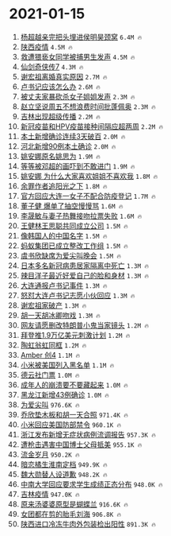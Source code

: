 # 2021-01-15

1. [杨超越亲完把头埋进侯明昊颈窝](https://s.weibo.com/weibo?q=%23%E6%9D%A8%E8%B6%85%E8%B6%8A%E4%BA%B2%E5%AE%8C%E6%8A%8A%E5%A4%B4%E5%9F%8B%E8%BF%9B%E4%BE%AF%E6%98%8E%E6%98%8A%E9%A2%88%E7%AA%9D%23&Refer=top) `6.4M 🔥`
1. [陕西疫情](https://s.weibo.com/weibo?q=%E9%99%95%E8%A5%BF%E7%96%AB%E6%83%85&Refer=top) `4.5M 🔥`
1. [救遭猥亵女同学被捕男生发声](https://s.weibo.com/weibo?q=%23%E6%95%91%E9%81%AD%E7%8C%A5%E4%BA%B5%E5%A5%B3%E5%90%8C%E5%AD%A6%E8%A2%AB%E6%8D%95%E7%94%B7%E7%94%9F%E5%8F%91%E5%A3%B0%23&Refer=top) `4.5M 🔥`
1. [仙剑奇侠传7](https://s.weibo.com/weibo?q=%E4%BB%99%E5%89%91%E5%A5%87%E4%BE%A0%E4%BC%A07&Refer=top) `4.3M 🔥`
1. [谢宏祖离婚真实原因](https://s.weibo.com/weibo?q=%23%E8%B0%A2%E5%AE%8F%E7%A5%96%E7%A6%BB%E5%A9%9A%E7%9C%9F%E5%AE%9E%E5%8E%9F%E5%9B%A0%23&Refer=top) `2.7M 🔥`
1. [卢书记应该怎么办](https://s.weibo.com/weibo?q=%23%E5%8D%A2%E4%B9%A6%E8%AE%B0%E5%BA%94%E8%AF%A5%E6%80%8E%E4%B9%88%E5%8A%9E%23&Refer=top) `2.6M 🔥`
1. [被丈夫家暴砍杀女子姐姐发声](https://s.weibo.com/weibo?q=%23%E8%A2%AB%E4%B8%88%E5%A4%AB%E5%AE%B6%E6%9A%B4%E7%A0%8D%E6%9D%80%E5%A5%B3%E5%AD%90%E5%A7%90%E5%A7%90%E5%8F%91%E5%A3%B0%23&Refer=top) `2.3M 🔥`
1. [赵立坚说周五不想浪费时间批蓬佩奥](https://s.weibo.com/weibo?q=%23%E8%B5%B5%E7%AB%8B%E5%9D%9A%E8%AF%B4%E5%91%A8%E4%BA%94%E4%B8%8D%E6%83%B3%E6%B5%AA%E8%B4%B9%E6%97%B6%E9%97%B4%E6%89%B9%E8%93%AC%E4%BD%A9%E5%A5%A5%23&Refer=top) `2.3M 🔥`
1. [吉林出现超级传播](https://s.weibo.com/weibo?q=%E5%90%89%E6%9E%97%E5%87%BA%E7%8E%B0%E8%B6%85%E7%BA%A7%E4%BC%A0%E6%92%AD&Refer=top) `2.2M 🔥`
1. [新冠疫苗和HPV疫苗接种间隔应超两周](https://s.weibo.com/weibo?q=%23%E6%96%B0%E5%86%A0%E7%96%AB%E8%8B%97%E5%92%8CHPV%E7%96%AB%E8%8B%97%E6%8E%A5%E7%A7%8D%E9%97%B4%E9%9A%94%E5%BA%94%E8%B6%85%E4%B8%A4%E5%91%A8%23&Refer=top) `2.2M 🔥`
1. [本土新增确诊连续3天破百](https://s.weibo.com/weibo?q=%23%E6%9C%AC%E5%9C%9F%E6%96%B0%E5%A2%9E%E7%A1%AE%E8%AF%8A%E8%BF%9E%E7%BB%AD3%E5%A4%A9%E7%A0%B4%E7%99%BE%23&Refer=top) `2.0M 🔥`
1. [河北新增90例本土确诊](https://s.weibo.com/weibo?q=%23%E6%B2%B3%E5%8C%97%E6%96%B0%E5%A2%9E90%E4%BE%8B%E6%9C%AC%E5%9C%9F%E7%A1%AE%E8%AF%8A%23&Refer=top) `2.0M 🔥`
1. [姚安娜原名姚思为](https://s.weibo.com/weibo?q=%E5%A7%9A%E5%AE%89%E5%A8%9C%E5%8E%9F%E5%90%8D%E5%A7%9A%E6%80%9D%E4%B8%BA&Refer=top) `1.9M 🔥`
1. [等等被邓超的画吓到不敢进门](https://s.weibo.com/weibo?q=%23%E7%AD%89%E7%AD%89%E8%A2%AB%E9%82%93%E8%B6%85%E7%9A%84%E7%94%BB%E5%90%93%E5%88%B0%E4%B8%8D%E6%95%A2%E8%BF%9B%E9%97%A8%23&Refer=top) `1.9M 🔥`
1. [姚安娜 为什么大家喜欢姐姐不喜欢我](https://s.weibo.com/weibo?q=%E5%A7%9A%E5%AE%89%E5%A8%9C%20%E4%B8%BA%E4%BB%80%E4%B9%88%E5%A4%A7%E5%AE%B6%E5%96%9C%E6%AC%A2%E5%A7%90%E5%A7%90%E4%B8%8D%E5%96%9C%E6%AC%A2%E6%88%91&Refer=top) `1.8M 🔥`
1. [余罪作者追阳光之下](https://s.weibo.com/weibo?q=%23%E4%BD%99%E7%BD%AA%E4%BD%9C%E8%80%85%E8%BF%BD%E9%98%B3%E5%85%89%E4%B9%8B%E4%B8%8B%23&Refer=top) `1.8M 🔥`
1. [官方回应大连一女子不配合防疫登记](https://s.weibo.com/weibo?q=%23%E5%AE%98%E6%96%B9%E5%9B%9E%E5%BA%94%E5%A4%A7%E8%BF%9E%E4%B8%80%E5%A5%B3%E5%AD%90%E4%B8%8D%E9%85%8D%E5%90%88%E9%98%B2%E7%96%AB%E7%99%BB%E8%AE%B0%23&Refer=top) `1.7M 🔥`
1. [董子健 爆单了抽空慢慢骂](https://s.weibo.com/weibo?q=%E8%91%A3%E5%AD%90%E5%81%A5%20%E7%88%86%E5%8D%95%E4%BA%86%E6%8A%BD%E7%A9%BA%E6%85%A2%E6%85%A2%E9%AA%82&Refer=top) `1.6M 🔥`
1. [李晟敏与妻子热舞接吻拉票失败](https://s.weibo.com/weibo?q=%E6%9D%8E%E6%99%9F%E6%95%8F%E4%B8%8E%E5%A6%BB%E5%AD%90%E7%83%AD%E8%88%9E%E6%8E%A5%E5%90%BB%E6%8B%89%E7%A5%A8%E5%A4%B1%E8%B4%A5&Refer=top) `1.6M 🔥`
1. [王健林王思聪共同成立公司](https://s.weibo.com/weibo?q=%23%E7%8E%8B%E5%81%A5%E6%9E%97%E7%8E%8B%E6%80%9D%E8%81%AA%E5%85%B1%E5%90%8C%E6%88%90%E7%AB%8B%E5%85%AC%E5%8F%B8%23&Refer=top) `1.5M 🔥`
1. [像韩国人的中国名字](https://s.weibo.com/weibo?q=%23%E5%83%8F%E9%9F%A9%E5%9B%BD%E4%BA%BA%E7%9A%84%E4%B8%AD%E5%9B%BD%E5%90%8D%E5%AD%97%23&Refer=top) `1.5M 🔥`
1. [蚂蚁集团已成立整改工作组](https://s.weibo.com/weibo?q=%E8%9A%82%E8%9A%81%E9%9B%86%E5%9B%A2%E5%B7%B2%E6%88%90%E7%AB%8B%E6%95%B4%E6%94%B9%E5%B7%A5%E4%BD%9C%E7%BB%84&Refer=top) `1.5M 🔥`
1. [虞书欣缺席为爱尖叫晚会](https://s.weibo.com/weibo?q=%23%E8%99%9E%E4%B9%A6%E6%AC%A3%E7%BC%BA%E5%B8%AD%E4%B8%BA%E7%88%B1%E5%B0%96%E5%8F%AB%E6%99%9A%E4%BC%9A%23&Refer=top) `1.5M 🔥`
1. [日本多名新冠病患居家隔离中死亡](https://s.weibo.com/weibo?q=%E6%97%A5%E6%9C%AC%E5%A4%9A%E5%90%8D%E6%96%B0%E5%86%A0%E7%97%85%E6%82%A3%E5%B1%85%E5%AE%B6%E9%9A%94%E7%A6%BB%E4%B8%AD%E6%AD%BB%E4%BA%A1&Refer=top) `1.3M 🔥`
1. [辣目洋子最近好爱自己的脸和身材](https://s.weibo.com/weibo?q=%23%E8%BE%A3%E7%9B%AE%E6%B4%8B%E5%AD%90%E6%9C%80%E8%BF%91%E5%A5%BD%E7%88%B1%E8%87%AA%E5%B7%B1%E7%9A%84%E8%84%B8%E5%92%8C%E8%BA%AB%E6%9D%90%23&Refer=top) `1.3M 🔥`
1. [大连通报卢书记事件](https://s.weibo.com/weibo?q=%23%E5%A4%A7%E8%BF%9E%E9%80%9A%E6%8A%A5%E5%8D%A2%E4%B9%A6%E8%AE%B0%E4%BA%8B%E4%BB%B6%23&Refer=top) `1.3M 🔥`
1. [怒怼大连卢书记志愿小伙回应](https://s.weibo.com/weibo?q=%23%E6%80%92%E6%80%BC%E5%A4%A7%E8%BF%9E%E5%8D%A2%E4%B9%A6%E8%AE%B0%E5%BF%97%E6%84%BF%E5%B0%8F%E4%BC%99%E5%9B%9E%E5%BA%94%23&Refer=top) `1.3M 🔥`
1. [谢宏祖家破产](https://s.weibo.com/weibo?q=%23%E8%B0%A2%E5%AE%8F%E7%A5%96%E5%AE%B6%E7%A0%B4%E4%BA%A7%23&Refer=top) `1.3M 🔥`
1. [胡一天胡冰卿吻戏](https://s.weibo.com/weibo?q=%23%E8%83%A1%E4%B8%80%E5%A4%A9%E8%83%A1%E5%86%B0%E5%8D%BF%E5%90%BB%E6%88%8F%23&Refer=top) `1.3M 🔥`
1. [网友请愿删改特朗普小鬼当家镜头](https://s.weibo.com/weibo?q=%E7%BD%91%E5%8F%8B%E8%AF%B7%E6%84%BF%E5%88%A0%E6%94%B9%E7%89%B9%E6%9C%97%E6%99%AE%E5%B0%8F%E9%AC%BC%E5%BD%93%E5%AE%B6%E9%95%9C%E5%A4%B4&Refer=top) `1.2M 🔥`
1. [拜登推1.9万亿美元刺激计划](https://s.weibo.com/weibo?q=%23%E6%8B%9C%E7%99%BB%E6%8E%A81.9%E4%B8%87%E4%BA%BF%E7%BE%8E%E5%85%83%E5%88%BA%E6%BF%80%E8%AE%A1%E5%88%92%23&Refer=top) `1.2M 🔥`
1. [陶虹翁虹同框](https://s.weibo.com/weibo?q=%E9%99%B6%E8%99%B9%E7%BF%81%E8%99%B9%E5%90%8C%E6%A1%86&Refer=top) `1.2M 🔥`
1. [Amber 创4](https://s.weibo.com/weibo?q=Amber%20%E5%88%9B4&Refer=top) `1.1M 🔥`
1. [小米被美国列入黑名单](https://s.weibo.com/weibo?q=%23%E5%B0%8F%E7%B1%B3%E8%A2%AB%E7%BE%8E%E5%9B%BD%E5%88%97%E5%85%A5%E9%BB%91%E5%90%8D%E5%8D%95%23&Refer=top) `1.1M 🔥`
1. [德云社门票](https://s.weibo.com/weibo?q=%23%E5%BE%B7%E4%BA%91%E7%A4%BE%E9%97%A8%E7%A5%A8%23&Refer=top) `1.0M 🔥`
1. [成年人的崩溃要不要藏起来](https://s.weibo.com/weibo?q=%23%E6%88%90%E5%B9%B4%E4%BA%BA%E7%9A%84%E5%B4%A9%E6%BA%83%E8%A6%81%E4%B8%8D%E8%A6%81%E8%97%8F%E8%B5%B7%E6%9D%A5%23&Refer=top) `1.0M 🔥`
1. [黑龙江新增43例确诊](https://s.weibo.com/weibo?q=%23%E9%BB%91%E9%BE%99%E6%B1%9F%E6%96%B0%E5%A2%9E43%E4%BE%8B%E7%A1%AE%E8%AF%8A%23&Refer=top) `1.0M 🔥`
1. [为爱尖叫](https://s.weibo.com/weibo?q=%E4%B8%BA%E7%88%B1%E5%B0%96%E5%8F%AB&Refer=top) `976.6K 🔥`
1. [乔欣垫木板和胡一天合照](https://s.weibo.com/weibo?q=%23%E4%B9%94%E6%AC%A3%E5%9E%AB%E6%9C%A8%E6%9D%BF%E5%92%8C%E8%83%A1%E4%B8%80%E5%A4%A9%E5%90%88%E7%85%A7%23&Refer=top) `971.4K 🔥`
1. [小米回应美国防部禁令](https://s.weibo.com/weibo?q=%E5%B0%8F%E7%B1%B3%E5%9B%9E%E5%BA%94%E7%BE%8E%E5%9B%BD%E9%98%B2%E9%83%A8%E7%A6%81%E4%BB%A4&Refer=top) `960.1K 🔥`
1. [浙江发布新增无症状病例流调报告](https://s.weibo.com/weibo?q=%E6%B5%99%E6%B1%9F%E5%8F%91%E5%B8%83%E6%96%B0%E5%A2%9E%E6%97%A0%E7%97%87%E7%8A%B6%E7%97%85%E4%BE%8B%E6%B5%81%E8%B0%83%E6%8A%A5%E5%91%8A&Refer=top) `957.3K 🔥`
1. [遭枪击遇害中国博士父母抵美](https://s.weibo.com/weibo?q=%23%E9%81%AD%E6%9E%AA%E5%87%BB%E9%81%87%E5%AE%B3%E4%B8%AD%E5%9B%BD%E5%8D%9A%E5%A3%AB%E7%88%B6%E6%AF%8D%E6%8A%B5%E7%BE%8E%23&Refer=top) `955.1K 🔥`
1. [流金岁月](https://s.weibo.com/weibo?q=%E6%B5%81%E9%87%91%E5%B2%81%E6%9C%88&Refer=top) `950.2K 🔥`
1. [暗恋橘生淮南定档](https://s.weibo.com/weibo?q=%23%E6%9A%97%E6%81%8B%E6%A9%98%E7%94%9F%E6%B7%AE%E5%8D%97%E5%AE%9A%E6%A1%A3%23&Refer=top) `949.9K 🔥`
1. [魏大勋替人设道歉](https://s.weibo.com/weibo?q=%23%E9%AD%8F%E5%A4%A7%E5%8B%8B%E6%9B%BF%E4%BA%BA%E8%AE%BE%E9%81%93%E6%AD%89%23&Refer=top) `948.2K 🔥`
1. [中南大学回应要求学生成绩正态分布](https://s.weibo.com/weibo?q=%23%E4%B8%AD%E5%8D%97%E5%A4%A7%E5%AD%A6%E5%9B%9E%E5%BA%94%E8%A6%81%E6%B1%82%E5%AD%A6%E7%94%9F%E6%88%90%E7%BB%A9%E6%AD%A3%E6%80%81%E5%88%86%E5%B8%83%23&Refer=top) `948.0K 🔥`
1. [吉林疫情](https://s.weibo.com/weibo?q=%E5%90%89%E6%9E%97%E7%96%AB%E6%83%85&Refer=top) `947.0K 🔥`
1. [原来汤婆婆原型是蝴蝶兰](https://s.weibo.com/weibo?q=%23%E5%8E%9F%E6%9D%A5%E6%B1%A4%E5%A9%86%E5%A9%86%E5%8E%9F%E5%9E%8B%E6%98%AF%E8%9D%B4%E8%9D%B6%E5%85%B0%23&Refer=top) `916.6K 🔥`
1. [女团都在剪的胎毛刘海](https://s.weibo.com/weibo?q=%23%E5%A5%B3%E5%9B%A2%E9%83%BD%E5%9C%A8%E5%89%AA%E7%9A%84%E8%83%8E%E6%AF%9B%E5%88%98%E6%B5%B7%23&Refer=top) `906.8K 🔥`
1. [陕西进口冷冻牛肉外包装检出阳性](https://s.weibo.com/weibo?q=%23%E9%99%95%E8%A5%BF%E8%BF%9B%E5%8F%A3%E5%86%B7%E5%86%BB%E7%89%9B%E8%82%89%E5%A4%96%E5%8C%85%E8%A3%85%E6%A3%80%E5%87%BA%E9%98%B3%E6%80%A7%23&Refer=top) `891.3K 🔥`
